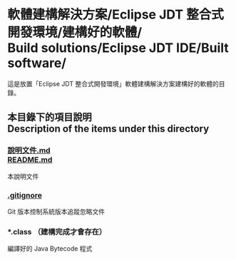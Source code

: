 # 軟體建構解決方案/Eclipse JDT 整合式開發環境/建構好的軟體/<br />Build solutions/Eclipse JDT IDE/Built software/
這是放置「Eclipse JDT 整合式開發環境」軟體建構解決方案建構好的軟體的目錄。

## 本目錄下的項目說明<br />Description of the items under this directory
### [說明文件.md<br />README.md](README.md)
本說明文件
### [.gitignore](.gitignore)
Git 版本控制系統版本追蹤忽略文件
### *.class （建構完成才會存在）
編譯好的 Java Bytecode 程式